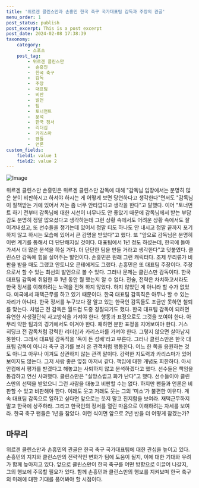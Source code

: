 ```yaml
---
title: '위르겐 클린스만과 손흥민 한국 축구 국가대표팀 감독과 주장의 관골'
menu_order: 1
post_status: publish
post_excerpt: This is a post excerpt
post_date: 2024-02-08 17:38:39
taxonomy:
    category:
        - 스포츠
    post_tag:
        - 위르겐 클린스만
        -  손흥민
        -  한국 축구
        -  감독
        -  주장
        -  대표팀
        -  비판
        -  발언
        -  팀
        -  토너먼트
        -  분석
        -  한국 정서
        -  리더십
        -  카리스마
        -  팬들
        -  언론
custom_fields:
    field1: value 1
    field2: value 2
---
```


![Image](https://imgnews.pstatic.net/image/425/2024/02/08/202402081134430177991b55a0d561839715699_20240208113601510.jpg?type=w647)

위르겐 클린스만 손흥민은 위르겐 클린스만 감독에 대해 "감독님 입장에서는 분명히 많은 분이 비판하시고 하셔야 하시는 게 어떻게 보면 당연하다고 생각한다"면서도 "감독님이 질책받는 거에 있어서 저는 좀 너무 안타깝다고 생각을 한다"고 말했다. 이어 "토너먼트 하기 전부터 감독님에 대한 시선이 너무나도 안 좋았기 때문에 감독님께서 받는 부담감도 분명히 정말 많으셨다고 생각하는데 그런 상황 속에서도 어려운 상황 속에서도 잘 이겨내셨고, 또 선수들을 챙기는데 있어서 정말 티도 하나도 안 내시고 정말 끝까지 포기하지 않고 하시는 모습에 있어서 큰 감명을 받았다"고 했다. 또 "앞으로 감독님은 분명히 이런 계기를 통해서 더 단단해지실 것이다. 대표팀에서 1년 정도 하셨는데, 한국에 돌아가셔서 더 많은 분석을 하실 거다. 더 단단한 팀을 만들 거라고 생각한다"고 덧붙였다.
클린스만 감독에 힘을 실어주는 발언이다. 손흥민은 원래 그런 캐릭터다. 조제 무리류가 비판을 받을 때도 그랬고 안토니오 콘테에게도 그랬다. 손흥민은 또 대표팀 주장이다. 주장으로서 할 수 있는 최선의 발언으로 볼 수 있다. 그러나 문제는 클린스만 감독이다. 한국 대표팀 감독에 취임한 후 1년 동안 뭘 했는지 알 수 없다. 전술, 전략은 차치하고서라도 한국 정서를 이해하려는 노력을 전혀 하지 않았다. 하지 않았던 게 아니라 할 수가 없었다. 미국에서 재택근무를 하고 있기 때문이다.
한국 대표팀 감독직은 아무나 할 수 있는 자리가 아니다. 한국 정서를 누구보다 잘 알고 있는 한국인 감독들도 조금만 못하면 철퇴를 맞는다. 차범근 전 감독은 월드컵 도중 경질되기도 했다. 한국 대표팀 감독이 되려면 유연한 사생결단식 사고방식을 가져야 한다. 행동과 표정으로도 그것을 보여야 한다. 아무리 약한 팀과의 경기에서도 이겨야 한다. 패하면 분한 표정을 지어보여야 한다. 거스 히딩크 전 감독처럼 강력한 리더십과 카리스마를 가져야 한다. 그렇지 않으면 살아남지 못한다. 그래서 대표팀 감독직을 '독이 든 성배'라고 부른다.
그러나 클린스만은 한국 대표팀 감독이 아니라 축구 경기를 보러 온 관객처럼 행동한다. 어느 한 쪽을 응원하는 것도 아니고 아무나 이겨도 상관하지 않는 관객 말이다. 강력한 지도력과 카리스마가 있어 보이지도 않는다. 그저 사람 좋은 옆집 아저씨 같다. 책임에 대한 개념도 희한하다. 아시안컵에서 평가를 받겠다고 해놓고는 사퇴하지 않고 분석하겠다고 했다. 선수들은 책임을 통감하고 연신 사과했다. 클린스만은 "실망스럽고 화가 난다"고 했다. 선수들이야 클린스만의 선택을 받았으니 그런 사람을 대놓고 비판할 수는 없다. 하지만 팬들과 언론은 비판할 수 있고 비판해야 한다.
이래도 웃고 저래도 웃는 그의 '미소'가 불편한 이유다. 계속 대표팀 감독으로 일하고 싶다면 앞으로는 웃지 말고 진지함을 보여라. 재택근무하지 말고 한국에 상주하라. 그리고 한국인의 정서를 열린 마음으로 이해하려는 자세를 보여라. 한국 축구 팬들은 1년을 참았다. 이런 식이면 앞으로 2년 반을 더 어떻게 참겠는가?
## 마무리
위르겐 클린스만과 손흥민의 관골은 한국 축구 국가대표팀에 대한 관심을 높이고 있다. 손흥민의 지지와 클린스만의 전략적인 변화가 팀에 도움이 될지, 이에 대한 기대와 우려가 함께 높아지고 있다. 앞으로 클린스만이 한국 축구를 어떤 방향으로 이끌어 나갈지, 그의 행보에 주목할 필요가 있다. 함께 손흥민과 클린스만의 행보를 지켜보며 한국 축구의 미래에 대한 기대를 품어봐야 할 시점이다.
